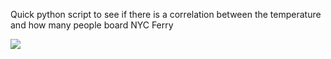 Quick python script to see if there is a correlation between the temperature and how many people board NYC Ferry

[<img src="path/to/image.png">]([https://link-to-your-URL/](https://github.com/chhhavi/Ferry/blob/main/Figure_1.png))
